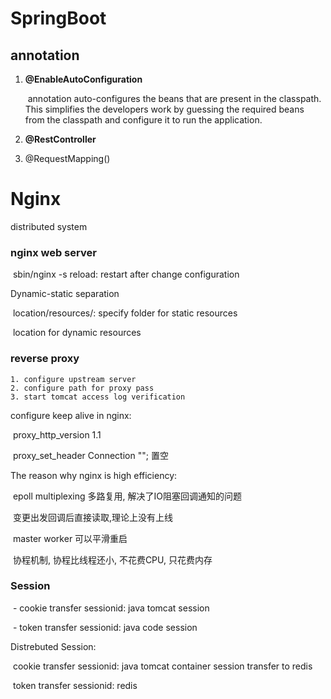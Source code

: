# SpringBoot

## annotation 

1. __@EnableAutoConfiguration__

   ​	annotation auto-configures the beans that are present in the classpath. This simplifies the developers work by guessing the required beans from the classpath and configure it to run the application. 

2. __@RestController__

3. @RequestMapping()







# Nginx

 distributed system

### nginx web server

​	sbin/nginx -s reload: restart after change configuration

Dynamic-static separation

​	location/resources/:   specify folder for static resources

​	location for dynamic resources

### reverse proxy

 	1. configure upstream server
 	2. configure path for proxy pass
 	3. start tomcat access log verification



configure keep alive in nginx:

​	proxy_http_version 1.1

​	proxy_set_header Connection ""; 置空



The reason why nginx is high efficiency:

​	epoll multiplexing 多路复用, 解决了IO阻塞回调通知的问题

​		变更出发回调后直接读取,理论上没有上线

​	master worker  可以平滑重启

​	协程机制, 协程比线程还小, 不花费CPU, 只花费内存

###  Session 

​	- cookie transfer sessionid: java tomcat session

​	- token transfer sessionid: java code session



Distrebuted Session:

​	cookie transfer sessionid: java tomcat container session transfer to redis

​	token transfer sessionid: redis 

​	

​	

​	